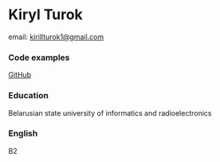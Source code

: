 # Kiryl Turok
email: kirillturok1@gmail.com
### Code examples
[GitHub](https://github.com/kirillturok)
### Education
Belarusian state university of informatics and radioelectronics
### English
B2
